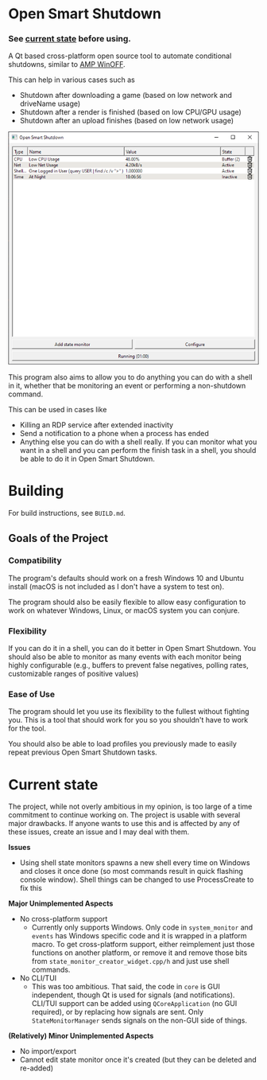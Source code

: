 # Open Smart Shutdown
### See [current state](#current-state) before using.

A Qt based cross-platform open source tool to automate conditional shutdowns, similar to [AMP WinOFF](http://www.ampsoft.net/utilities/WinOFF.php).

This can help in various cases such as 
* Shutdown after downloading a game (based on low network and driveName usage)
* Shutdown after a render is finished (based on low CPU/GPU usage)
* Shutdown after an upload finishes (based on low network usage)

![example image](screenshots/example.png)

This program also aims to allow you to do anything you can do with a shell in it,
whether that be monitoring an event or performing a non-shutdown command.

This can be used in cases like
* Killing an RDP service after extended inactivity
* Send a notification to a phone when a process has ended
* Anything else you can do with a shell really. If you can monitor what you want in a shell 
and you can perform the finish task in a shell, you should be able to do it in Open Smart Shutdown.

# Building
For build instructions, see `BUILD.md`.

## Goals of the Project
### Compatibility
The program's defaults should work on a fresh Windows 10 and Ubuntu install (macOS is not included as I don't have a system to test on).

The program should also be easily flexible to allow easy configuration to work on whatever Windows, Linux, or macOS system you can conjure.

### Flexibility
If you can do it in a shell, you can do it better in Open Smart Shutdown.
You should also be able to monitor as many events with each monitor being
highly configurable (e.g., buffers to prevent false negatives, polling rates, customizable ranges of positive values)

### Ease of Use
The program should let you use its flexibility to the fullest without fighting you.
This is a tool that should work for you so you shouldn't have to work for the tool.

You should also be able to load profiles you previously made to easily repeat previous Open Smart Shutdown tasks.

# Current state
The project, while not overly ambitious in my opinion, is too large of a time commitment to continue working on.
The project is usable with several major drawbacks. If anyone wants to use this and is affected by any of these
issues, create an issue and I may deal with them.

**Issues**
- Using shell state monitors spawns a new shell every time on Windows and closes it once done (so most commands result in quick flashing console window).
Shell things can be changed to use ProcessCreate to fix this

**Major Unimplemented Aspects**
- No cross-platform support
  - Currently only supports Windows. Only code in `system_monitor` and `events` has Windows specific code
  and it is wrapped in a platform macro. To get cross-platform support, either reimplement just those functions on another platform,
  or remove it and remove those bits from `state_monitor_creator_widget.cpp/h` and just use shell commands.
- No CLI/TUI
  - This was too ambitious. That said, the code in `core` is GUI independent, though Qt is used for signals (and notifications).
  CLI/TUI support can be added using `QCoreApplication` (no GUI required), or by replacing how signals are sent.
  Only `StateMonitorManager` sends signals on the non-GUI side of things.

**(Relatively) Minor Unimplemented Aspects**
- No import/export
- Cannot edit state monitor once it's created (but they can be deleted and re-added)
